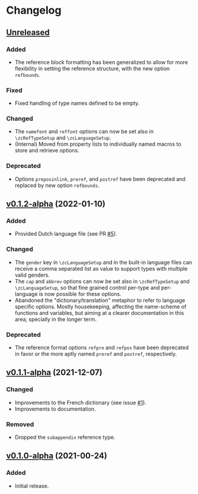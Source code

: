 # Changelog

## [Unreleased](https://github.com/gusbrs/zref-clever/compare/v0.1.2-alpha...HEAD)

### Added
- The reference block formatting has been generalized to allow for more
  flexibility in setting the reference structure, with the new option
  `refbounds`.

### Fixed
- Fixed handling of type names defined to be empty.

### Changed
- The `namefont` and `reffont` options can now be set also in
  `\zcRefTypeSetup` and `\zcLanguageSetup`.
- (Internal) Moved from property lists to individually named macros to store
  and retrieve options.

### Deprecated
- Options `preposinlink`, `preref`, and `postref` have been deprecated and
  replaced by new option `refbounds`.

## [v0.1.2-alpha](https://github.com/gusbrs/zref-clever/compare/v0.1.1-alpha...v0.1.2-alpha) (2022-01-10)

### Added
- Provided Dutch language file (see PR
  [#5](https://github.com/gusbrs/zref-clever/pull/5)).

### Changed
- The `gender` key in `\zcLanguageSetup` and in the built-in language files
  can receive a comma separated list as value to support types with multiple
  valid genders.
- The `cap` and `abbrev` options can now be set also in `\zcRefTypeSetup` and
  `\zcLanguageSetup`, so that fine grained control per-type and per-language
  is now possible for these options.
- Abandoned the "dictionary/translation" metaphor to refer to language
  specific options.  Mostly housekeeping, affecting the name-scheme of
  functions and variables, but aiming at a clearer documentation in this area,
  specially in the longer term.

### Deprecated
- The reference format options `refpre` and `refpos` have been deprecated in
  favor or the more aptly named `preref` and `postref`, respectively.

## [v0.1.1-alpha](https://github.com/gusbrs/zref-clever/compare/v0.1.0-alpha...v0.1.1-alpha) (2021-12-07)

### Changed
- Improvements to the French dictionary (see issue
  [#1](https://github.com/gusbrs/zref-clever/issues/1)).
- Improvements to documentation.

### Removed
- Dropped the `subappendix` reference type.

## [v0.1.0-alpha](https://github.com/gusbrs/zref-clever/releases/tag/v0.1.0-alpha) (2021-00-24)

### Added
- Initial release.
